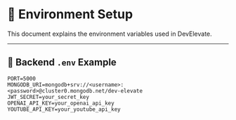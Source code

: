 # 🌿 Environment Setup

This document explains the environment variables used in DevElevate.

---

## 🔐 Backend `.env` Example

```env
PORT=5000
MONGODB_URI=mongodb+srv://<username>:<password>@cluster0.mongodb.net/dev-elevate
JWT_SECRET=your_secret_key
OPENAI_API_KEY=your_openai_api_key
YOUTUBE_API_KEY=your_youtube_api_key
```
